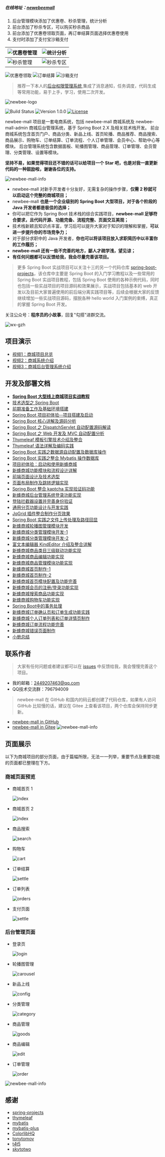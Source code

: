 ##### 在线地址：<a href="http://wayn.xin/mall">newebeemall</a>

1. 后台管理模块添加了优惠卷、秒杀管理，统计分析
2. 前台添加了秒杀专区，可以购买秒杀商品
2. 前台添加了优惠卷领取页面，再订单结算页面选择优惠卷使用
3. 支付时添加了支付宝沙箱支付

| ![优惠卷管理](./images/优惠卷管理.jpg) | ![统计分析](./images/统计分析.png) |
| ---------------------------------- | ---------------------------------- |
| ![秒杀管理](./images/秒杀管理.png) | ![秒杀专区](./images/秒杀专区.png) |
![优惠卷领取](./images/优惠卷领取.png)
![订单结算](./images/订单结算.png)
![沙箱支付](./images/支付宝支付.png)

> 推荐一下本人的[后台权限管理系统](https://github.com/wayn111/spring-mybatis-admin),集成了消息通知，任务调度，代码生成等常用功能，易于上手，学习，使用二次开发。

![newbee-logo](https://newbee-mall.oss-cn-beijing.aliyuncs.com/poster/product/newbee-logo.png?x-oss-process=image/resize,h_240,w_480)

![Build Status](https://img.shields.io/badge/build-passing-green.svg)
![Version 1.0.0](https://img.shields.io/badge/version-1.0.0-yellow.svg)
[![License](https://img.shields.io/badge/license-MIT-blue.svg)](https://github.com/newbee-ltd/newbee-mall/blob/master/LICENSE)

newbee-mall 项目是一套电商系统，包括 newbee-mall 商城系统及 newbee-mall-admin 商城后台管理系统，基于 Spring Boot 2.X 及相关技术栈开发。 前台商城系统包含首页门户、商品分类、新品上线、首页轮播、商品推荐、商品搜索、商品展示、购物车、订单结算、订单流程、个人订单管理、会员中心、帮助中心等模块。 后台管理系统包含数据面板、轮播图管理、商品管理、订单管理、会员管理、分类管理、设置等模块。

**坚持不易，如果觉得项目还不错的话可以给项目一个 Star 吧，也是对我一直更新代码的一种鼓励啦，谢谢各位的支持。**

![newbee-mall-info](https://newbee-mall.oss-cn-beijing.aliyuncs.com/poster/store/newbee-mall-star.png)

- newbee-mall 对新手开发者十分友好，无需复杂的操作步骤，**仅需 2 秒就可以启动这个完整的商城项目；**
- newbee-mall **也是一个企业级别的 Spring Boot 大型项目，对于各个阶段的 Java 开发者都是极佳的选择；**
- 你可以把它作为 Spring Boot 技术栈的综合实践项目，**newbee-mall 足够符合要求，且代码开源、功能完备、流程完整、页面交互美观；**
- 技术栈新颖且知识点丰富，学习后可以提升大家对于知识的理解和掌握，**可以进一步提升你的市场竞争力；**
- 对于部分求职中的 Java 开发者，**你也可以将该项目放入求职简历中以丰富你的工作履历；** 
- **newbee-mall 还有一些不完善的地方，鄙人才疏学浅，望见谅；** 
- **有任何问题都可以反馈给我，我会尽量完善该项目。** 

> 更多 Spring Boot 实战项目可以关注十三的另一个代码仓库 [spring-boot-projects](https://github.com/ZHENFENG13/spring-boot-projects)，该仓库中主要是 Spring Boot 的入门学习教程以及一些常用的 Spring Boot 实战项目教程，包括 Spring Boot 使用的各种示例代码，同时也包括一些实战项目的项目源码和效果展示，实战项目包括基本的 web 开发以及目前大家普遍使用的前后端分离实践项目等，后续会根据大家的反馈继续增加一些实战项目源码，摆脱各种 hello world 入门案例的束缚，真正的掌握 Spring Boot 开发。

关注公众号：**程序员的小故事**，回复"勾搭"进群交流。

![wx-gzh](https://newbee-mall.oss-cn-beijing.aliyuncs.com/wx-gzh/%E6%89%AB%E7%A0%81%E5%85%B3%E6%B3%A8.png)

## 项目演示

- [视频1：商城项目总览](https://edu.csdn.net/course/play/26258/326466)
- [视频2：商城系统介绍](https://edu.csdn.net/course/play/26258/326467)
- [视频3：商城后台管理系统介绍](https://edu.csdn.net/course/play/26258/328801)

## 开发及部署文档


- [**Spring Boot 大型线上商城项目实战教程**](https://juejin.im/book/5da2f9d4f265da5b81794d48?referrer=59199e22a22b9d0058279886)
- [技术选型之 Spring Boot](https://juejin.im/book/5da2f9d4f265da5b81794d48?referrer=59199e22a22b9d0058279886)
- [前期准备工作及基础环境搭建](https://juejin.im/book/5da2f9d4f265da5b81794d48?referrer=59199e22a22b9d0058279886)
- [Spring Boot 项目初体验--项目搭建及启动](https://juejin.im/book/5da2f9d4f265da5b81794d48?referrer=59199e22a22b9d0058279886)
- [Spring Boot 核心详解及源码分析](https://juejin.im/book/5da2f9d4f265da5b81794d48?referrer=59199e22a22b9d0058279886)
- [Spring Boot 之 DispatchServlet 自动配置源码解读](https://juejin.im/book/5da2f9d4f265da5b81794d48?referrer=59199e22a22b9d0058279886)
- [Spring Boot 之 Web 开发及 MVC 自动配置分析](https://juejin.im/book/5da2f9d4f265da5b81794d48?referrer=59199e22a22b9d0058279886)
- [Thymeleaf 模板引擎技术介绍及整合](https://juejin.im/book/5da2f9d4f265da5b81794d48?referrer=59199e22a22b9d0058279886)
- [Thymeleaf 语法详解及编码实践](https://juejin.im/book/5da2f9d4f265da5b81794d48?referrer=59199e22a22b9d0058279886)
- [Spring Boot 实践之数据源自动配置及数据库操作](https://juejin.im/book/5da2f9d4f265da5b81794d48?referrer=59199e22a22b9d0058279886)
- [Spring Boot 实践之整合 Mybatis 操作数据库](https://juejin.im/book/5da2f9d4f265da5b81794d48?referrer=59199e22a22b9d0058279886)
- [项目初体验：启动和使用新蜂商城](https://juejin.im/book/5da2f9d4f265da5b81794d48?referrer=59199e22a22b9d0058279886)
- [新蜂商城功能模块和流程设计详解](https://juejin.im/book/5da2f9d4f265da5b81794d48?referrer=59199e22a22b9d0058279886)
- [前端页面设计及技术选型](https://juejin.im/book/5da2f9d4f265da5b81794d48?referrer=59199e22a22b9d0058279886)
- [页面布局制作及跳转逻辑实现](https://juejin.im/book/5da2f9d4f265da5b81794d48?referrer=59199e22a22b9d0058279886)
- [Spring Boot 整合 kaptcha 实现验证码功能](https://juejin.im/book/5da2f9d4f265da5b81794d48?referrer=59199e22a22b9d0058279886)
- [新蜂商城后台管理系统登录功能实现](https://juejin.im/book/5da2f9d4f265da5b81794d48?referrer=59199e22a22b9d0058279886)
- [登陆拦截器设置并完善身份验证](https://juejin.im/book/5da2f9d4f265da5b81794d48?referrer=59199e22a22b9d0058279886)
- [通用分页功能设计与开发实践](https://juejin.im/book/5da2f9d4f265da5b81794d48?referrer=59199e22a22b9d0058279886)
- [JqGrid 插件整合制作分页效果](https://juejin.im/book/5da2f9d4f265da5b81794d48?referrer=59199e22a22b9d0058279886)
- [Spring Boot 实践之文件上传处理及路径回显](https://juejin.im/book/5da2f9d4f265da5b81794d48?referrer=59199e22a22b9d0058279886)
- [新蜂商城轮播图管理模块开发](https://juejin.im/book/5da2f9d4f265da5b81794d48?referrer=59199e22a22b9d0058279886)
- [新蜂商城分类管理模块开发-1](https://juejin.im/book/5da2f9d4f265da5b81794d48?referrer=59199e22a22b9d0058279886)
- [新蜂商城分类管理模块开发-2](https://juejin.im/book/5da2f9d4f265da5b81794d48?referrer=59199e22a22b9d0058279886)
- [富文本编辑器 KindEditor 介绍及整合详解](https://juejin.im/book/5da2f9d4f265da5b81794d48?referrer=59199e22a22b9d0058279886)
- [新蜂商城商品类目三级联动功能实现](https://juejin.im/book/5da2f9d4f265da5b81794d48?referrer=59199e22a22b9d0058279886)
- [新蜂商城商品编辑功能实现](https://juejin.im/book/5da2f9d4f265da5b81794d48?referrer=59199e22a22b9d0058279886)
- [新蜂商城商品管理模块功能实现](https://juejin.im/book/5da2f9d4f265da5b81794d48?referrer=59199e22a22b9d0058279886)
- [新蜂商城首页制作-1](https://juejin.im/book/5da2f9d4f265da5b81794d48?referrer=59199e22a22b9d0058279886)
- [新蜂商城首页制作-2](https://juejin.im/book/5da2f9d4f265da5b81794d48?referrer=59199e22a22b9d0058279886)
- [新蜂商城首页模块配置及功能完善](https://juejin.im/book/5da2f9d4f265da5b81794d48?referrer=59199e22a22b9d0058279886)
- [新蜂商城会员的注册/登录功能实现](https://juejin.im/book/5da2f9d4f265da5b81794d48?referrer=59199e22a22b9d0058279886)
- [新蜂商城搜索商品功能实现](https://juejin.im/book/5da2f9d4f265da5b81794d48?referrer=59199e22a22b9d0058279886)
- [新蜂商城购物车功能实现](https://juejin.im/book/5da2f9d4f265da5b81794d48?referrer=59199e22a22b9d0058279886)
- [Spring Boot中的事务处理](https://juejin.im/book/5da2f9d4f265da5b81794d48?referrer=59199e22a22b9d0058279886)
- [新蜂商城订单确认页和订单生成功能实践](https://juejin.im/book/5da2f9d4f265da5b81794d48?referrer=59199e22a22b9d0058279886)
- [新蜂商城个人订单列表和订单详情页制作](https://juejin.im/book/5da2f9d4f265da5b81794d48?referrer=59199e22a22b9d0058279886)
- [新蜂商城订单流程功能完善](https://juejin.im/book/5da2f9d4f265da5b81794d48?referrer=59199e22a22b9d0058279886)
- [新蜂商城错误页面制作](https://juejin.im/book/5da2f9d4f265da5b81794d48?referrer=59199e22a22b9d0058279886)
- [小册总结](https://juejin.im/book/5da2f9d4f265da5b81794d48?referrer=59199e22a22b9d0058279886)

## 联系作者

> 大家有任何问题或者建议都可以在 [issues](https://github.com/newbee-ltd/newbee-mall/issues) 中反馈给我，我会慢慢完善这个项目。

- 我的邮箱：2449207463@qq.com
- QQ技术交流群：796794009

> newbee-mall 在 GitHub 和国内的码云都创建了代码仓库，如果有人访问 GitHub 比较慢的话，建议在 Gitee 上查看该项目，两个仓库会保持同步更新。

- [newbee-mall in GitHub](https://github.com/newbee-ltd/newbee-mall)
- [newbee-mall in Gitee](https://gitee.com/newbee-ltd/newbee-mall)
![newbee-mall-info](https://newbee-mall.oss-cn-beijing.aliyuncs.com/poster/store/newbee-mall-info-3.png)

## 页面展示

以下为商城项目的部分页面，由于篇幅所限，无法一一列举，重要节点及重要功能的页面都已整理在下方。

### 商城页面预览

- 商城首页 1

	![index](https://newbee-mall.oss-cn-beijing.aliyuncs.com/poster/product/index-01.gif)

- 商城首页 2

	![index](https://newbee-mall.oss-cn-beijing.aliyuncs.com/poster/product/index-02.png)

- 商品搜索

	![search](https://newbee-mall.oss-cn-beijing.aliyuncs.com/poster/product/search.png)

- 购物车

	![cart](https://newbee-mall.oss-cn-beijing.aliyuncs.com/poster/product/cart.png)
	
- 订单结算

	![settle](https://newbee-mall.oss-cn-beijing.aliyuncs.com/poster/product/settle.png)
	
- 订单列表

	![orders](https://newbee-mall.oss-cn-beijing.aliyuncs.com/poster/product/orders.png)	
	
- 支付页面

	![settle](https://newbee-mall.oss-cn-beijing.aliyuncs.com/poster/product/wx-pay.png)


### 后台管理页面

- 登录页

	![login](https://newbee-mall.oss-cn-beijing.aliyuncs.com/poster/product/manage-login.png)

- 轮播图管理

	![carousel](https://newbee-mall.oss-cn-beijing.aliyuncs.com/poster/product/manage-carousel.png)
	
- 新品上线

    ![config](https://newbee-mall.oss-cn-beijing.aliyuncs.com/poster/product/manage-index-config.png)

- 分类管理

	![category](https://newbee-mall.oss-cn-beijing.aliyuncs.com/poster/product/manage-category.png)

- 商品管理

	![goods](https://newbee-mall.oss-cn-beijing.aliyuncs.com/poster/product/manage-goods.png)

- 商品编辑

	![edit](https://newbee-mall.oss-cn-beijing.aliyuncs.com/poster/product/manage-goods-edit.png)

- 订单管理

	![order](https://newbee-mall.oss-cn-beijing.aliyuncs.com/poster/product/manage-order.png)

![newbee-mall-info](https://newbee-mall.oss-cn-beijing.aliyuncs.com/poster/store/newbee-mall-info-3.png)

## 感谢

- [spring-projects](https://github.com/spring-projects/spring-boot)
- [thymeleaf](https://github.com/thymeleaf/thymeleaf)
- [mybatis](https://github.com/mybatis/mybatis-3)
- [mybatis-plus](https://mp.baomidou.com/)
- [ColorlibHQ](https://github.com/ColorlibHQ/AdminLTE)
- [tonytomov](https://github.com/tonytomov/jqGrid)
- [t4t5](https://github.com/t4t5/sweetalert)
- [skytotwo](https://github.com/skytotwo/Alipay-WeChat-HTML)
